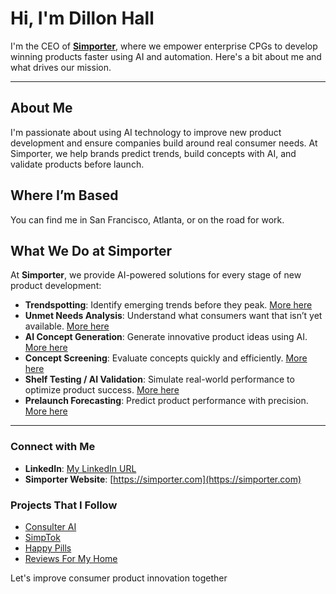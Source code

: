 # Hi, I'm Dillon Hall

I'm the CEO of **[Simporter](https://simporter.com/demo)**, where we empower enterprise CPGs to develop winning products faster using AI and automation. Here's a bit about me and what drives our mission.

---

## About Me
I'm passionate about using AI technology to improve new product development and ensure companies build around real consumer needs. At Simporter, we help brands predict trends, build concepts with AI, and validate products before launch.

## Where I’m Based
You can find me in San Francisco, Atlanta, or on the road for work.

## What We Do at Simporter
At **Simporter**, we provide AI-powered solutions for every stage of new product development:
- **Trendspotting**: Identify emerging trends before they peak. [More here]([url](https://simporter.com/idea-stage/))
- **Unmet Needs Analysis**: Understand what consumers want that isn’t yet available. [More here]([url](https://simporter.com/blog/))
- **AI Concept Generation**: Generate innovative product ideas using AI. [More here]([url](https://simporter.com/ai-product-concepts-how-to-build-better-ideas/))
- **Concept Screening**: Evaluate concepts quickly and efficiently. [More here]([url](https://simporter.com/the-consumer-panel-a-concept-survey-for-new-products/))
- **Shelf Testing / AI Validation**: Simulate real-world performance to optimize product success. [More here]([url](https://simporter.com/the-shelf-test-everything-to-know/))
- **Prelaunch Forecasting**: Predict product performance with precision. [More here]([url](https://simporter.com/launch-stage/))

---

### Connect with Me
- **LinkedIn**: [My LinkedIn URL](https://www.linkedin.com/in/dillonhall/)
- **Simporter Website**: [https://simporter.com](https://simporter.com)

### Projects That I Follow
- [Consulter AI](https://consulterai.com)
- [SimpTok](https://simptok.com)
- [Happy Pills](https://gethappypills.com)
- [Reviews For My Home](https://reviewsformyhome.com/)

Let's improve consumer product innovation together
